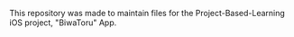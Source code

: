 This repository was made to maintain files for the Project-Based-Learning iOS project, "BiwaToru" App. 

